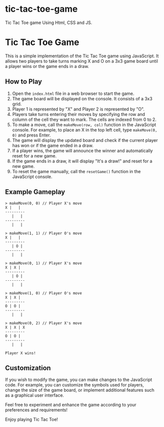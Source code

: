 # tic-tac-toe-game
Tic Tac Toe game Using Html, CSS and JS.
# Tic Tac Toe Game

This is a simple implementation of the Tic Tac Toe game using JavaScript. It allows two players to take turns marking X and O on a 3x3 game board until a player wins or the game ends in a draw.

## How to Play

1. Open the `index.html` file in a web browser to start the game.
2. The game board will be displayed on the console. It consists of a 3x3 grid.
3. Player 1 is represented by "X" and Player 2 is represented by "O".
4. Players take turns entering their moves by specifying the row and column of the cell they want to mark. The cells are indexed from 0 to 2.
5. To make a move, call the `makeMove(row, col)` function in the JavaScript console. For example, to place an X in the top left cell, type `makeMove(0, 0)` and press Enter.
6. The game will display the updated board and check if the current player has won or if the game ended in a draw.
7. If a player wins, the game will announce the winner and automatically reset for a new game.
8. If the game ends in a draw, it will display "It's a draw!" and reset for a new game.
9. To reset the game manually, call the `resetGame()` function in the JavaScript console.

## Example Gameplay

```
> makeMove(0, 0) // Player X's move
X |   |
---------
   |   |
---------
   |   |

> makeMove(1, 1) // Player O's move
X |   |
---------
   | O |
---------
   |   |

> makeMove(0, 1) // Player X's move
X | X |
---------
   | O |
---------
   |   |

> makeMove(1, 0) // Player O's move
X | X |
---------
O | O |
---------
   |   |

> makeMove(0, 2) // Player X's move
X | X | X
---------
O | O |
---------
   |   |

Player X wins!
```

## Customization

If you wish to modify the game, you can make changes to the JavaScript code. For example, you can customize the symbols used for players, change the size of the game board, or implement additional features such as a graphical user interface.

Feel free to experiment and enhance the game according to your preferences and requirements!

Enjoy playing Tic Tac Toe!
